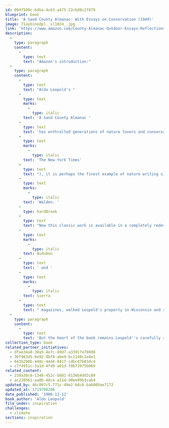 ```yaml
---
id: 094f509c-6dba-4c63-a475-22cbd0c2f879
blueprint: book
title: 'A Sand County Almanac: With Essays on Conservation (1949)'
image: 71aybinodpl._sl1024_.jpg
link: 'https://www.amazon.com/County-Almanac-Outdoor-Essays-Reflections/dp/0345345053/ref=sr_1_1?adgrpid=1331509151015665&dib=eyJ2IjoiMSJ9.tIqeqFERp17Y22rL7ODCyBi70H7MplsBpg7xuYi8IxMQnTuB_OL627Ytd4BEuXZStaQf-zDbTWZzKVbB46UQVg.201X_Ip93qSJCPHBiqZT_27hSA7ga4rN1PhjdHCA1OE&dib_tag=se&hvadid=83219393874437&hvbmt=be&hvdev=c&hvlocphy=103662&hvnetw=o&hvqmt=e&hvtargid=kwd-83219677578478%3Aloc-190&hydadcr=3328_10810794&keywords=sand+county+almanac+with+essays+on+conservation+from+round+river&qid=1712505322&sr=8-1'
description:
  -
    type: paragraph
    content:
      -
        type: text
        text: "Amazon's introduction:"
  -
    type: paragraph
    content:
      -
        type: text
        text: "Aldo Leopold's "
      -
        type: text
        marks:
          -
            type: italic
        text: 'A Sand County Almanac '
      -
        type: text
        text: 'has enthralled generations of nature lovers and conservationists and is indeed revered by everyone seriously interested in protecting the natural world. Hailed for prose that is "full of beauty and vigor and bite" ('
      -
        type: text
        marks:
          -
            type: italic
        text: 'The New York Times'
      -
        type: text
        text: "), it is perhaps the finest example of nature writing since Thoreau's "
      -
        type: text
        marks:
          -
            type: italic
        text: 'Walden. '
      -
        type: hardBreak
      -
        type: text
        text: "Now this classic work is available in a completely redesigned and lavishly illustrated gift edition, featuring over one hundred beautiful full-color pictures by Michael Sewell, one of the country's leading nature photographers. Sewell, whose work has graced the pages of "
      -
        type: text
        marks:
          -
            type: italic
        text: Audubon
      -
        type: text
        text: ' and '
      -
        type: text
        marks:
          -
            type: italic
        text: Sierra
      -
        type: text
        text: " magazines, walked Leopold's property in Wisconsin and shot these photographs specifically for this edition, allowing readers to see Sand County as Leopold saw it. The resulting layout is spectacular. "
  -
    type: paragraph
    content:
      -
        type: text
        text: 'But the heart of the book remains Leopold''s carefully rendered observations of nature. Here we follow Leopold throughout the year, from January to December, as he walks about the rural Wisconsin landscape, watching a woodcock dance skyward in golden afternoon light, or spying a rough-legged hawk dropping like a feathered bomb on its prey. And perhaps most important are Leopold''s trenchant comments throughout the book on our abuse of the land and on what we must do to preserve this invaluable treasure. This edition also includes two of Leopold''s most eloquent essays on conservation, "The Land Ethic" and "Marshland Elegy." '
collection_type: book
related_partner_initiatives:
  - dfae34a8-30a5-4e7c-89d7-a33917e780d8
  - 3bf463d5-6e92-4bf8-abe9-bc1148c3a4e1
  - 643b298b-448c-44d4-841f-cdbcd7b03dcd
  - c7f4951c-3a1d-4fd9-a01d-f0b73975b069
related_content:
  - 239a38c6-1348-452c-b8d1-8136b4dd3c89
  - ac220561-aa8b-48ce-a11d-d0ee99b3cab4
updated_by: 46c097c5-771c-49e2-b8c6-ba6009ae7172
updated_at: 1719798286
date_published: '1986-12-12'
book_author: 'Aldo Leopold'
file_under: inspiration
challenges:
  - climate
sections: inspiration
---
```

